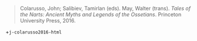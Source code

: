 > Colarusso, John; Salibiev, Tamirlan (eds). May, Walter (trans). *Tales of the Narts: Ancient Myths and Legends of the Ossetians*. Princeton University Press, 2016.

+`j-colarusso2016-html`
